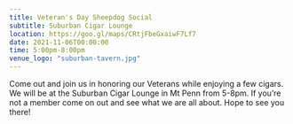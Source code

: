 ```yaml
---
title: Veteran's Day Sheepdog Social
subtitle: Suburban Cigar Lounge
location: https://goo.gl/maps/CRtjFbeGxaiwF7Lf7
date: 2021-11-06T00:00:00
time: 5:00pm-8:00pm
venue_logo: "suburban-tavern.jpg"
---
```

Come out and join us in honoring our Veterans while enjoying a few cigars. We will be at the Suburban Cigar Lounge in Mt Penn from 5-8pm. If you’re not a member come on out and see what we are all about. Hope to see you there!